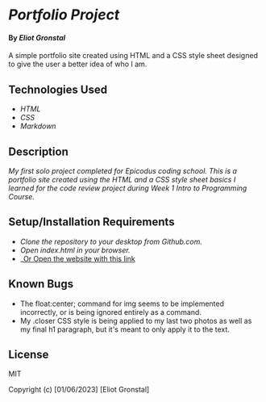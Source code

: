 # _Portfolio Project_

#### By _**Eliot Gronstal**_

A simple portfolio site created using HTML and a CSS style sheet designed to give the user a better idea of who I am.

## Technologies Used

* _HTML_
* _CSS_
* _Markdown_

## Description

_My first solo project completed for Epicodus coding school. This is a portfolio site created using the HTML and a CSS style sheet basics I learned for the code review project during Week 1 Intro to Programming Course._

## Setup/Installation Requirements

* _Clone the repository to your desktop from Github.com._
* _Open index.html in your browser._
* _[Or Open the website with this link](https://elgrons.github.io/portfolio-project/)

## Known Bugs

* The float:center; command for img seems to be implemented incorrectly, or is being ignored entirely as a command.
* My .closer CSS style is being applied to my last two photos as well as my final h1 paragraph, but it's meant to only apply it to the text.

## License

MIT

Copyright (c) [01/06/2023] [Eliot Gronstal]